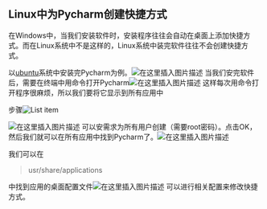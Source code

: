## Linux中为Pycharm创建快捷方式

在Windows中，当我们安装软件时，安装程序往往会自动在桌面上添加快捷方式。而在Linux系统中不是这样的，Linux系统中装完软件往往不会创建快捷方式。

以[ubuntu](https://so.csdn.net/so/search?q=ubuntu&spm=1001.2101.3001.7020)系统中安装完Pycharm为例。![在这里插入图片描述](https://img-blog.csdnimg.cn/759669e7eb44449a84d91ecccc9a58af.png?x-oss-process=image/watermark,type_ZmFuZ3poZW5naGVpdGk,shadow_10,text_aHR0cHM6Ly9ibG9nLmNzZG4ubmV0L20wXzU0NjIwMTc3,size_16,color_FFFFFF,t_70)
当我们安完软件后，需要在终端中用命令打开Pycharm![在这里插入图片描述](https://img-blog.csdnimg.cn/0bcefb243d1941fdaaff7e01ccec2c2b.png?x-oss-process=image/watermark,type_ZmFuZ3poZW5naGVpdGk,shadow_10,text_aHR0cHM6Ly9ibG9nLmNzZG4ubmV0L20wXzU0NjIwMTc3,size_16,color_FFFFFF,t_70)
这样每次用命令打开程序很麻烦，所以我们要将它显示到所有应用中

步骤![List item](https://img-blog.csdnimg.cn/2606845e5e0245f2b19946fecab2dab8.png?x-oss-process=image/watermark,type_ZmFuZ3poZW5naGVpdGk,shadow_10,text_aHR0cHM6Ly9ibG9nLmNzZG4ubmV0L20wXzU0NjIwMTc3,size_16,color_FFFFFF,t_70)

![在这里插入图片描述](https://img-blog.csdnimg.cn/80d6b2d0704140f5abdf9997532928f0.png?x-oss-process=image/watermark,type_ZmFuZ3poZW5naGVpdGk,shadow_10,text_aHR0cHM6Ly9ibG9nLmNzZG4ubmV0L20wXzU0NjIwMTc3,size_16,color_FFFFFF,t_70)
可以安需求为所有用户创建（需要root密码）。点击OK，然后我们就可以在所有应用中找到Pycharm了。![在这里插入图片描述](https://img-blog.csdnimg.cn/6cb488c41c324c82b808733c718418f9.png?x-oss-process=image/watermark,type_ZmFuZ3poZW5naGVpdGk,shadow_10,text_aHR0cHM6Ly9ibG9nLmNzZG4ubmV0L20wXzU0NjIwMTc3,size_16,color_FFFFFF,t_70)

我们可以在

> usr/share/applications

中找到应用的桌面配置文件![在这里插入图片描述](https://img-blog.csdnimg.cn/802508b1a0d14d7aa8ae09f33eafe5a8.png?x-oss-process=image/watermark,type_ZmFuZ3poZW5naGVpdGk,shadow_10,text_aHR0cHM6Ly9ibG9nLmNzZG4ubmV0L20wXzU0NjIwMTc3,size_16,color_FFFFFF,t_70)
可以进行相关配置来修改快捷方式。